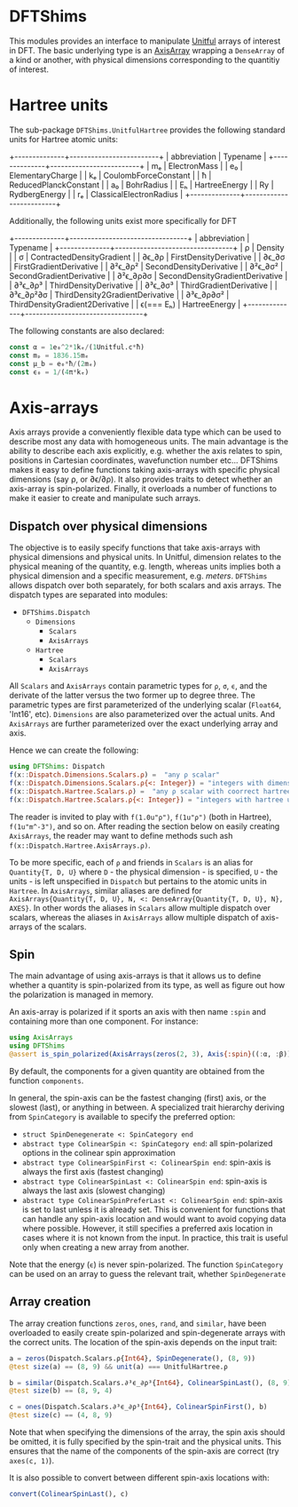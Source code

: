 # DFTShims

This modules provides an interface to manipulate
[Unitful](https://github.com/ajkeller34/Unitful.jl) arrays of interest in DFT.  The basic
underlying type is an [AxisArray](https://github.com/JuliaArrays/AxisArrays.jl) wrapping a
`DenseArray` of a kind or another, with physical dimensions corresponding to the quantitiy
of interest.

# Hartree units

The sub-package `DFTShims.UnitfulHartree` provides the following standard units for Hartree
atomic units:

+--------------+-------------------------+
| abbreviation | Typename                |
+--------------+-------------------------+
| mₑ           | ElectronMass            |
| e₀           | ElementaryCharge        |
| kₑ           | CoulombForceConstant    |
| ħ            | ReducedPlanckConstant   |
| a₀           | BohrRadius              |
| Eₕ           | HartreeEnergy           |
| Ry           | RydbergEnergy           |
| rₑ           | ClassicalElectronRadius |
+--------------+-------------------------+

Additionally, the following units exist more specifically for DFT

+--------------+---------------------------------+
| abbreviation | Typename                        |
+--------------+---------------------------------+
| ρ            | Density                         |
| σ            | ContractedDensityGradient       |
| ∂ϵ_∂ρ        | FirstDensityDerivative          |
| ∂ϵ_∂σ        | FirstGradientDerivative         |
| ∂²ϵ_∂ρ²      | SecondDensityDerivative         |
| ∂²ϵ_∂σ²      | SecondGradientDerivative        |
| ∂²ϵ_∂ρ∂σ     | SecondDensityGradientDerivative |
| ∂³ϵ_∂ρ³      | ThirdDensityDerivative          |
| ∂³ϵ_∂σ³      | ThirdGradientDerivative         |
| ∂³ϵ_∂ρ²∂σ    | ThirdDensity2GradientDerivative |
| ∂³ϵ_∂ρ∂σ²    | ThirdDensityGradient2Derivative |
| ϵ(=== Eₕ)    | HartreeEnergy                   |
+--------------+---------------------------------+

The following constants are also declared:

~~~Julia
const α = 1e₀^2*1kₑ/(1Unitful.c*ħ)
const mₚ = 1836.15mₑ
const μ_b = e₀*ħ/(2mₑ)
const ϵ₀ = 1/(4π*kₑ)
~~~

# Axis-arrays

Axis arrays provide a conveniently flexible data type which can be used to describe most any
data with homogeneous units. The main advantage is the ability to describe each axis
explicitly, e.g. whether the axis relates to spin, positions in Cartesian coordinates,
wavefunction number etc... DFTShims makes it easy to define functions taking axis-arrays
with specific physical dimensions (say ρ, or ∂ϵ/∂ρ). It also provides traits to detect
whether an axis-array is spin-polarized. Finally, it overloads a number of functions to make
it easier to create and manipulate such arrays.

## Dispatch over physical dimensions

The objective is to easily specify functions that take axis-arrays with physical dimensions
and physical units. In Unitful, dimension relates to the physical meaning of the quantity,
e.g. length, whereas units implies both a physical dimension and a specific measurement,
e.g. _meters_. `DFTShims` allows dispatch over both separately, for both scalars and axis
arrays. The dispatch types are separated into modules:

- `DFTShims.Dispatch`
  * `Dimensions`
    + `Scalars`
    + `AxisArrays`
  * `Hartree`
    + `Scalars`
    + `AxisArrays`

All `Scalars` and `AxisArrays` contain parametric types for `ρ`, `σ`, `ϵ`, and the derivate
of the latter versus the two former up to degree three. The parametric types are first
parameterized of the underlying scalar (`Float64`, 'Int16', etc). `Dimensions` are
also parameterized over the actual units. And `AxisArrays` are further parameterized over
the exact underlying array and axis.

Hence we can create the following:

~~~Julia
using DFTShims: Dispatch
f(x::Dispatch.Dimensions.Scalars.ρ) =  "any ρ scalar"
f(x::Dispatch.Dimensions.Scalars.ρ{<: Integer}) = "integers with dimension ρ"
f(x::Dispatch.Hartree.Scalars.ρ) =  "any ρ scalar with coorrect hartree units"
f(x::Dispatch.Hartree.Scalars.ρ{<: Integer}) = "integers with hartree units ρ"
~~~

The reader is invited to play with `f(1.0u"ρ")`, `f(1u"ρ")` (both in Hartree),
`f(1u"m^-3")`, and so on. After reading the section below on easily creating `AxisArrays`,
the reader may want to define methods such ash `f(x::Dispatch.Hartree.AxisArrays.ρ)`.

To be more specific, each of `ρ` and friends in `Scalars` is an alias for
`Quantity{T, D, U}` where `D` - the physical dimension - is specified, `U` - the units - is
left unspecified in `Dispatch` but pertains to the atomic units in `Hartree`. In
`AxisArrays`, similar aliases are defined for
`AxisArrays{Quantity{T, D, U}, N, <: DenseArray{Quantity{T, D, U}, N}, AXES}`. In
other words the aliases in `Scalars` allow multiple dispatch over scalars, whereas the
aliases in `AxisArrays` allow multiple dispatch of axis-arrays of the scalars.

## Spin

The main advantage of using axis-arrays is that it allows us to define whether a quantity is
spin-polarized from its type, as well as figure out how the polarization is managed in
memory.

An axis-array is polarized if it sports an axis with then name `:spin` and containing more
than one component. For instance:

~~~Julia
using AxisArrays
using DFTShims
@assert is_spin_polarized(AxisArrays(zeros(2, 3), Axis{:spin}((:α, :β))))
~~~

By default, the components for a given quantity are obtained from the function `components`.

In general, the spin-axis can be the fastest changing (first) axis, or the slowest (last),
or anything in between. A specialized trait hierarchy deriving from `SpinCategory` is
available to specify the preferred option:

- `struct SpinDenegenerate <: SpinCategory end`
- `abstract type ColinearSpin <: SpinCategory end`: all spin-polarized options in the
colinear spin approximation
- `abstract type ColinearSpinFirst <: ColinearSpin end`: spin-axis is always the first axis
(fastest changing)
- `abstract type ColinearSpinLast <: ColinearSpin end`: spin-axis is always the last axis
(slowest changing)
- `abstract type ColinearSpinPreferLast <: ColinearSpin end`: spin-axis is set to last
unless it is already set. This is convenient for functions that can handle any spin-axis
location and would want to avoid copying data where possible. However, it still specifies
a preferred axis location in cases where it is not known from the input. In practice, this
trait is useful only when creating a new array from another.

Note that the energy (`ϵ`) is never spin-polarized. The function `SpinCategory` can be used
on an array to guess the relevant trait, whether `SpinDegenerate`

## Array creation

The array creation functions `zeros`, `ones`, `rand`, and `similar`, have been overloaded to
easily create spin-polarized and spin-degenerate arrays with the correct units. The location
of the spin-axis depends on the input trait:

```Julia
a = zeros(Dispatch.Scalars.ρ{Int64}, SpinDegenerate(), (8, 9))
@test size(a) == (8, 9) && unit(a) === UnitfulHartree.ρ

b = similar(Dispatch.Scalars.∂³ϵ_∂ρ³{Int64}, ColinearSpinLast(), (8, 9))
@test size(b) == (8, 9, 4)

c = ones(Dispatch.Scalars.∂³ϵ_∂ρ³{Int64}, ColinearSpinFirst(), b)
@test size(c) == (4, 8, 9)
```

Note that when specifying the dimensions of the array, the spin axis should be omitted, it
is fully specified by the spin-trait and the physical units. This ensures that the name of
the components of the spin-axis are correct (try `axes(c, 1)`).

It is also possible to convert between different spin-axis locations with:

```Julia
convert(ColinearSpinLast(), c)
```
